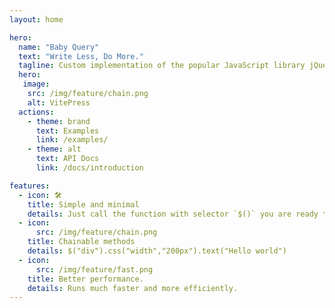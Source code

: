 ```yaml
---
layout: home

hero:
  name: "Baby Query"
  text: "Write Less, Do More."
  tagline: Custom implementation of the popular JavaScript library jQuery.
  hero:
   image:
    src: /img/feature/chain.png
    alt: VitePress
  actions:
    - theme: brand
      text: Examples
      link: /examples/
    - theme: alt
      text: API Docs
      link: /docs/introduction

features:
  - icon: 🛠️
    title: Simple and minimal
    details: Just call the function with selector `$()` you are ready to do changes.
  - icon: 
      src: /img/feature/chain.png
    title: Chainable methods
    details: $("div").css("width","200px").text("Hello world")
  - icon:
      src: /img/feature/fast.png
    title: Better performance.
    details: Runs much faster and more efficiently.
---
```


